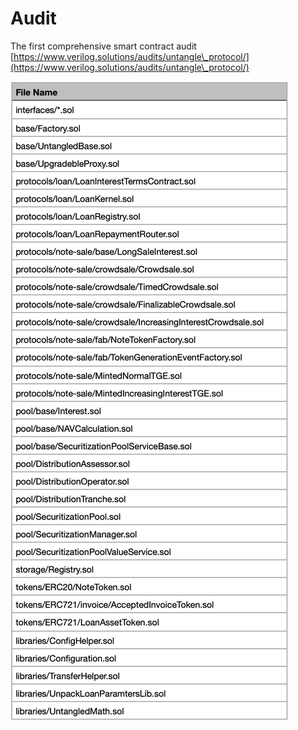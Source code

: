 # Audit

The first comprehensive smart contract audit [https://www.verilog.solutions/audits/untangle\_protocol/](https://www.verilog.solutions/audits/untangle\_protocol/)

![](<../.gitbook/assets/image (1) (1).png>)

